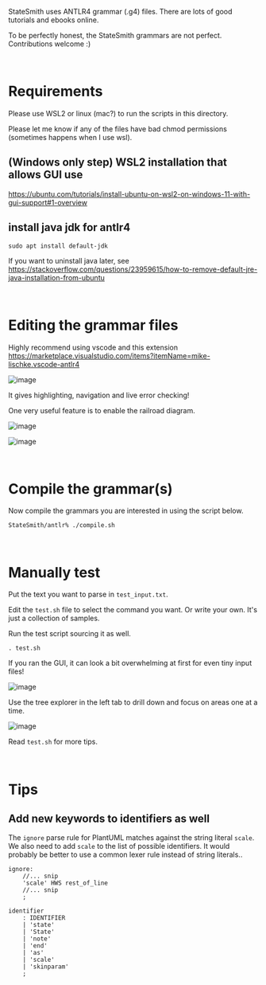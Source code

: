 StateSmith uses ANTLR4 grammar (.g4) files. There are lots of good tutorials and ebooks online.

To be perfectly honest, the StateSmith grammars are not perfect. Contributions welcome :)


<br>

# Requirements
Please use WSL2 or linux (mac?) to run the scripts in this directory.

Please let me know if any of the files have bad chmod permissions (sometimes happens when I use wsl).

## (Windows only step) WSL2 installation that allows GUI use
https://ubuntu.com/tutorials/install-ubuntu-on-wsl2-on-windows-11-with-gui-support#1-overview

## install java jdk for antlr4
`sudo apt install default-jdk`

If you want to uninstall java later, see https://stackoverflow.com/questions/23959615/how-to-remove-default-jre-java-installation-from-ubuntu


<br>

# Editing the grammar files
Highly recommend using vscode and this extension https://marketplace.visualstudio.com/items?itemName=mike-lischke.vscode-antlr4

![image](https://github.com/StateSmith/StateSmith/assets/274012/052549ca-7c50-4a0d-afdd-f138686b8441)

It gives highlighting, navigation and live error checking!

One very useful feature is to enable the railroad diagram.

![image](https://github.com/StateSmith/StateSmith/assets/274012/b8755aa7-e62c-4a66-ae80-19ce53f6c455)

![image](https://github.com/StateSmith/StateSmith/assets/274012/05be7944-381c-44fb-8b5a-55b07b0cd78d)


<br>

# Compile the grammar(s)

Now compile the grammars you are interested in using the script below.

```
StateSmith/antlr% ./compile.sh
```



<br>

# Manually test
Put the text you want to parse in `test_input.txt`.

Edit the `test.sh` file to select the command you want. Or write your own. It's just a collection of samples.

Run the test script sourcing it as well.
```
. test.sh
```

If you ran the GUI, it can look a bit overwhelming at first for even tiny input files!

![image](https://github.com/StateSmith/StateSmith/assets/274012/0f537f0c-1179-462b-a745-4649e07997a5)

Use the tree explorer in the left tab to drill down and focus on areas one at a time.

![image](https://github.com/StateSmith/StateSmith/assets/274012/3650b568-b4b8-47f6-b55c-3f5e2bb20a74)

Read `test.sh` for more tips.




<br>

# Tips
## Add new keywords to identifiers as well
The `ignore` parse rule for PlantUML matches against the string literal `scale`. We also need to add `scale` to the list of possible identifiers. It would probably be better to use a common lexer rule instead of string literals..

```g4
ignore:
    //... snip
    'scale' HWS rest_of_line
    //... snip
    ;

identifier
    : IDENTIFIER
    | 'state'
    | 'State'
    | 'note'
    | 'end'
    | 'as'
    | 'scale'
    | 'skinparam'
    ;
```

